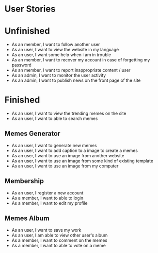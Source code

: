 
# User Stories

# Unfinished

- As an member, I want to follow another user
- As an user, I want to view the website in my language
- As an user, I want some help when i am in trouble
- As an member, I want to recover my account in case of forgetting my password
- As an member, I want to report inappropriate content / user
- As an admin, I want to monitor the user activity
- As an admin, I want to publish news on the front page of the site

# Finished

- As an user, I want to view the trending memes on the site
- As an user, I want to able to search memes

## Memes Generator

- As an user, I want to generate new memes
- As an user, I want to add caption to a image to create a memes
- As an user, I want to use an image from another website
- As an user, I want to use an image from some kind of existing template
- As an user, I want to use an image from my computer

## Membership

- As an user, I register a new account
- As a member, I want to able to login
- As a member, I want to edit my profile

## Memes Album

- As an user, I want to save my work
- As an user, I am able to view other user's album
- As a member, I want to comment on the memes
- As a member, I want to able to vote on a meme
